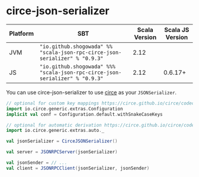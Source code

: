 # circe-json-serializer

|Platform|SBT|Scala Version|Scala JS Version|
|---|---|---|---|
|JVM|```"io.github.shogowada" %% "scala-json-rpc-circe-json-serializer" % "0.9.3"```|2.12||
|JS|```"io.github.shogowada" %%% "scala-json-rpc-circe-json-serializer" % "0.9.3"```|2.12|0.6.17+|

You can use circe-json-serializer to use [circe](https://github.com/circe/circe) as your ```JSONSerializer```.

```scala
// optional for custom key mappings https://circe.github.io/circe/codec.html#custom-key-mappings-via-annotations
import io.circe.generic.extras.Configuration
implicit val conf = Configuration.default.withSnakeCaseKeys

// optional for automatic derivation https://circe.github.io/circe/codec.html#fully-automatic-derivation
import io.circe.generic.extras.auto._

val jsonSerializer = CirceJSONSerializer()

val server = JSONRPCServer(jsonSerializer)

val jsonSender = // ...
val client = JSONRPCClient(jsonSerializer, jsonSender)
```
